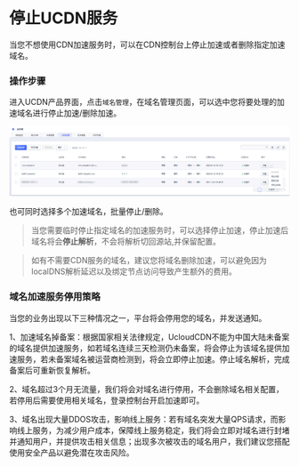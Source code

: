 # 停止UCDN服务

当您不想使用CDN加速服务时，可以在CDN控制台上停止加速或者删除指定加速域名。

### 操作步骤

进入UCDN产品界面，点击<code>域名管理</code>，在域名管理页面，可以选中您将要处理的加速域名进行停止加速/删除加速。

![2022-域名管理-删除加速](/images/2022-域名管理-删除加速.png)

也可同时选择多个加速域名，批量停止/删除。

> 当您需要临时停止指定域名的加速服务时，可以选择停止加速，停止加速后域名将会<strong>停止解析</strong>，不会将解析切回源站,并保留配置。

> 如有不需要CDN服务的域名，建议您将域名删除加速，可以避免因为localDNS解析延迟以及绑定节点访问导致产生额外的费用。

### 域名加速服务停用策略

当您的业务出现以下三种情况之一，平台将会停用您的域名，并发送通知。

1、加速域名掉备案：根据国家相关法律规定，UcloudCDN不能为中国大陆未备案的域名提供加速服务，如若域名连续三天检测仍未备案，将会停止为该域名提供加速服务，若未备案域名被运营商检测到，将会立即停止加速。停止域名解析，完成备案后可重新恢复解析。

2、域名超过3个月无流量，我们将会对域名进行停用，不会删除域名相关配置，若停用后需要使用相关域名，登录控制台开启加速即可。

3、域名出现大量DDOS攻击，影响线上服务：若有域名突发大量QPS请求，而影响线上服务，为减少用户成本，保障线上服务稳定，我们将会立即对域名进行封堵并通知用户，并提供攻击相关信息；出现多次被攻击的域名用户，我们建议您搭配使用安全产品以避免潜在攻击风险。
